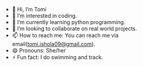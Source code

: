 - 👋 Hi, I’m Tomi
- 👀 I’m interested in coding.
- 🌱 I’m currently learning python programming.
- 💞️ I’m looking to collaborate on real world projects.
- 📫 How to reach me: You can reach me via email(tomi.ishola09@gmail.com).
- 😄 Pronouns: She/her
- ⚡ Fun fact: I do swimming and track.

<!---
NotTomi09/NotTomi09 is a ✨ special ✨ repository because its `README.md` (this file) appears on your GitHub profile.
You can click the Preview link to take a look at your changes.
--->

